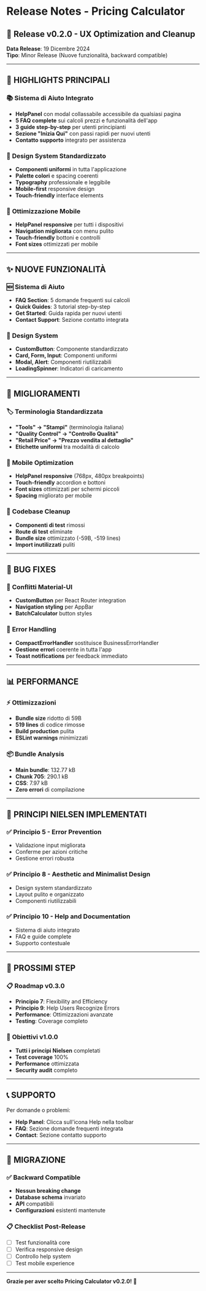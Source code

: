 # Release Notes - Pricing Calculator

## 🎉 Release v0.2.0 - UX Optimization and Cleanup

**Data Release**: 19 Dicembre 2024  
**Tipo**: Minor Release (Nuove funzionalità, backward compatible)

---

## 🚀 **HIGHLIGHTS PRINCIPALI**

### 📚 **Sistema di Aiuto Integrato**
- **HelpPanel** con modal collassabile accessibile da qualsiasi pagina
- **5 FAQ complete** sui calcoli prezzi e funzionalità dell'app
- **3 guide step-by-step** per utenti principianti
- **Sezione "Inizia Qui"** con passi rapidi per nuovi utenti
- **Contatto supporto** integrato per assistenza

### 🎨 **Design System Standardizzato**
- **Componenti uniformi** in tutta l'applicazione
- **Palette colori** e spacing coerenti
- **Typography** professionale e leggibile
- **Mobile-first** responsive design
- **Touch-friendly** interface elements

### 📱 **Ottimizzazione Mobile**
- **HelpPanel responsive** per tutti i dispositivi
- **Navigation migliorata** con menu pulito
- **Touch-friendly** bottoni e controlli
- **Font sizes** ottimizzati per mobile

---

## ✨ **NUOVE FUNZIONALITÀ**

### 🆕 **Sistema di Aiuto**
- **FAQ Section**: 5 domande frequenti sui calcoli
- **Quick Guides**: 3 tutorial step-by-step
- **Get Started**: Guida rapida per nuovi utenti
- **Contact Support**: Sezione contatto integrata

### 🎨 **Design System**
- **CustomButton**: Componente standardizzato
- **Card, Form, Input**: Componenti uniformi
- **Modal, Alert**: Componenti riutilizzabili
- **LoadingSpinner**: Indicatori di caricamento

---

## 🔧 **MIGLIORAMENTI**

### 🏷️ **Terminologia Standardizzata**
- **"Tools" → "Stampi"** (terminologia italiana)
- **"Quality Control" → "Controllo Qualità"**
- **"Retail Price" → "Prezzo vendita al dettaglio"**
- **Etichette uniformi** tra modalità di calcolo

### 📱 **Mobile Optimization**
- **HelpPanel responsive** (768px, 480px breakpoints)
- **Touch-friendly** accordion e bottoni
- **Font sizes** ottimizzati per schermi piccoli
- **Spacing** migliorato per mobile

### 🧹 **Codebase Cleanup**
- **Componenti di test** rimossi
- **Route di test** eliminate
- **Bundle size** ottimizzato (-59B, -519 lines)
- **Import inutilizzati** puliti

---

## 🐛 **BUG FIXES**

### 🔧 **Conflitti Material-UI**
- **CustomButton** per React Router integration
- **Navigation styling** per AppBar
- **BatchCalculator** button styles

### 🚨 **Error Handling**
- **CompactErrorHandler** sostituisce BusinessErrorHandler
- **Gestione errori** coerente in tutta l'app
- **Toast notifications** per feedback immediato

---

## 📊 **PERFORMANCE**

### ⚡ **Ottimizzazioni**
- **Bundle size** ridotto di 59B
- **519 lines** di codice rimosse
- **Build production** pulita
- **ESLint warnings** minimizzati

### 📦 **Bundle Analysis**
- **Main bundle**: 132.77 kB
- **Chunk 705**: 290.1 kB
- **CSS**: 7.97 kB
- **Zero errori** di compilazione

---

## 🎯 **PRINCIPI NIELSEN IMPLEMENTATI**

### ✅ **Principio 5 - Error Prevention**
- Validazione input migliorata
- Conferme per azioni critiche
- Gestione errori robusta

### ✅ **Principio 8 - Aesthetic and Minimalist Design**
- Design system standardizzato
- Layout pulito e organizzato
- Componenti riutilizzabili

### ✅ **Principio 10 - Help and Documentation**
- Sistema di aiuto integrato
- FAQ e guide complete
- Supporto contestuale

---

## 🚀 **PROSSIMI STEP**

### 📋 **Roadmap v0.3.0**
- **Principio 7**: Flexibility and Efficiency
- **Principio 9**: Help Users Recognize Errors
- **Performance**: Ottimizzazioni avanzate
- **Testing**: Coverage completo

### 🎯 **Obiettivi v1.0.0**
- **Tutti i principi Nielsen** completati
- **Test coverage** 100%
- **Performance** ottimizzata
- **Security audit** completo

---

## 📞 **SUPPORTO**

Per domande o problemi:
- **Help Panel**: Clicca sull'icona Help nella toolbar
- **FAQ**: Sezione domande frequenti integrata
- **Contact**: Sezione contatto supporto

---

## 🔄 **MIGRAZIONE**

### ✅ **Backward Compatible**
- **Nessun breaking change**
- **Database schema** invariato
- **API** compatibili
- **Configurazioni** esistenti mantenute

### 📋 **Checklist Post-Release**
- [ ] Test funzionalità core
- [ ] Verifica responsive design
- [ ] Controllo help system
- [ ] Test mobile experience

---

**Grazie per aver scelto Pricing Calculator v0.2.0!** 🎉

